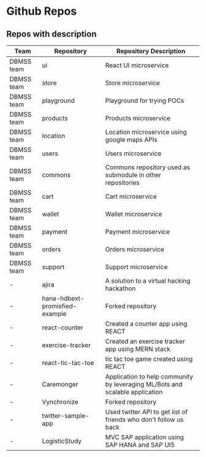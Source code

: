 # Github Repos

## Repos with description

| Team       | Repository                     | Repository Description                                                       |
| ---------- | ------------------------------ | ---------------------------------------------------------------------------- |
| DBMSS team | ui                             | React UI microservice                                                        |
| DBMSS team | store                          | Store microservice                                                           |
| DBMSS team | playground                     | Playground for trying POCs                                                   |
| DBMSS team | products                       | Products microservice                                                        |
| DBMSS team | location                       | Location microservice using google maps APIs                                 |
| DBMSS team | users                          | Users microservice                                                           |
| DBMSS team | commons                        | Commons repository used as submodule in other repositories                   |
| DBMSS team | cart                           | Cart microservice                                                            |
| DBMSS team | wallet                         | Wallet microservice                                                          |
| DBMSS team | payment                        | Payment microservice                                                         |
| DBMSS team | orders                         | Orders microservice                                                          |
| DBMSS team | support                        | Support microservice                                                         |
| -          | ajira                          | A solution to a virtual hacking hackathon                                    |
| -          | hana-hdbext-promisfied-example | Forked repository                                                            |
| -          | react-counter                  | Created a counter app using REACT                                            |
| -          | exercise-tracker               | Created an exercise tracker app using MERN stack                             |
| -          | react-tic-tac-toe              | tic tac toe game created using REACT                                         |
| -          | Caremonger                     | Application to help community by leveraging ML/Bots and scalable application |
| -          | Vynchronize                    | Forked repository                                                            |
| -          | twitter-sample-app             | Used twitter API to get list of friends who don't follow us back             |
| -          | LogisticStudy                  | MVC SAP application using SAP HANA and SAP UI5                               |
